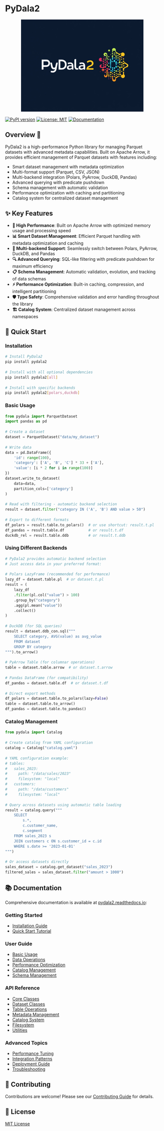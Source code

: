 # PyDala2

<p align="center">
  <img src="logo.jpeg" width="400" alt="PyDala2">
</p>

[![PyPI version](https://badge.fury.io/py/pydala2.svg)](https://badge.fury.io/py/pydala2)
[![License: MIT](https://img.shields.io/badge/License-MIT-yellow.svg)](https://opensource.org/licenses/MIT)
[![Documentation](https://img.shields.io/badge/docs-latest-blue.svg)](https://pydala2.readthedocs.io)

## Overview 📖

PyDala2 is a high-performance Python library for managing Parquet datasets with advanced metadata capabilities. Built on Apache Arrow, it provides efficient management of Parquet datasets with features including:

- Smart dataset management with metadata optimization
- Multi-format support (Parquet, CSV, JSON)
- Multi-backend integration (Polars, PyArrow, DuckDB, Pandas)
- Advanced querying with predicate pushdown
- Schema management with automatic validation
- Performance optimization with caching and partitioning
- Catalog system for centralized dataset management

## ✨ Key Features

- **🚀 High Performance**: Built on Apache Arrow with optimized memory usage and processing speed
- **📊 Smart Dataset Management**: Efficient Parquet handling with metadata optimization and caching
- **🔄 Multi-backend Support**: Seamlessly switch between Polars, PyArrow, DuckDB, and Pandas
- **🔍 Advanced Querying**: SQL-like filtering with predicate pushdown for maximum efficiency
- **📋 Schema Management**: Automatic validation, evolution, and tracking of data schemas
- **⚡ Performance Optimization**: Built-in caching, compression, and intelligent partitioning
- **🛡️ Type Safety**: Comprehensive validation and error handling throughout the library
- **🏗️ Catalog System**: Centralized dataset management across namespaces

## 🚀 Quick Start

### Installation

```bash
# Install PyDala2
pip install pydala2

# Install with all optional dependencies
pip install pydala2[all]

# Install with specific backends
pip install pydala2[polars,duckdb]
```

### Basic Usage

```python
from pydala import ParquetDataset
import pandas as pd

# Create a dataset
dataset = ParquetDataset("data/my_dataset")

# Write data
data = pd.DataFrame({
    'id': range(100),
    'category': ['A', 'B', 'C'] * 33 + ['A'],
    'value': [i * 2 for i in range(100)]
})
dataset.write_to_dataset(
    data=data,
    partition_cols=['category']
)

# Read with filtering - automatic backend selection
result = dataset.filter("category IN ('A', 'B') AND value > 50")

# Export to different formats
df_polars = result.table.to_polars()  # or use shortcut: result.t.pl
df_pandas = result.table.df           # or result.t.df
duckdb_rel = result.table.ddb         # or result.t.ddb
```

### Using Different Backends

```python
# PyDala2 provides automatic backend selection
# Just access data in your preferred format:

# Polars LazyFrame (recommended for performance)
lazy_df = dataset.table.pl  # or dataset.t.pl
result = (
    lazy_df
    .filter(pl.col("value") > 100)
    .group_by("category")
    .agg(pl.mean("value"))
    .collect()
)

# DuckDB (for SQL queries)
result = dataset.ddb_con.sql("""
    SELECT category, AVG(value) as avg_value
    FROM dataset
    GROUP BY category
""").to_arrow()

# PyArrow Table (for columnar operations)
table = dataset.table.arrow  # or dataset.t.arrow

# Pandas DataFrame (for compatibility)
df_pandas = dataset.table.df  # or dataset.t.df

# Direct export methods
df_polars = dataset.table.to_polars(lazy=False)
table = dataset.table.to_arrow()
df_pandas = dataset.table.to_pandas()
```

### Catalog Management

```python
from pydala import Catalog

# Create catalog from YAML configuration
catalog = Catalog("catalog.yaml")

# YAML configuration example:
# tables:
#   sales_2023:
#     path: "/data/sales/2023"
#     filesystem: "local"
#   customers:
#     path: "/data/customers"
#     filesystem: "local"

# Query across datasets using automatic table loading
result = catalog.query("""
    SELECT
        s.*,
        c.customer_name,
        c.segment
    FROM sales_2023 s
    JOIN customers c ON s.customer_id = c.id
    WHERE s.date >= '2023-01-01'
""")

# Or access datasets directly
sales_dataset = catalog.get_dataset("sales_2023")
filtered_sales = sales_dataset.filter("amount > 1000")
```

## 📚 Documentation

Comprehensive documentation is available at [pydala2.readthedocs.io](https://pydala2.readthedocs.io):

### Getting Started
- [Installation Guide](https://pydala2.readthedocs.io/getting-started)
- [Quick Start Tutorial](https://pydala2.readthedocs.io/quick-start)

### User Guide
- [Basic Usage](https://pydala2.readthedocs.io/user-guide/basic-usage)
- [Data Operations](https://pydala2.readthedocs.io/user-guide/data-operations)
- [Performance Optimization](https://pydala2.readthedocs.io/user-guide/performance)
- [Catalog Management](https://pydala2.readthedocs.io/user-guide/catalog-management)
- [Schema Management](https://pydala2.readthedocs.io/user-guide/schema-management)

### API Reference
- [Core Classes](https://pydala2.readthedocs.io/api/core)
- [Dataset Classes](https://pydala2.readthedocs.io/api/datasets)
- [Table Operations](https://pydala2.readthedocs.io/api/table)
- [Metadata Management](https://pydala2.readthedocs.io/api/metadata)
- [Catalog System](https://pydala2.readthedocs.io/api/catalog)
- [Filesystem](https://pydala2.readthedocs.io/api/filesystem)
- [Utilities](https://pydala2.readthedocs.io/api/utilities)

### Advanced Topics
- [Performance Tuning](https://pydala2.readthedocs.io/advanced/performance-tuning)
- [Integration Patterns](https://pydala2.readthedocs.io/advanced/integration)
- [Deployment Guide](https://pydala2.readthedocs.io/advanced/deployment)
- [Troubleshooting](https://pydala2.readthedocs.io/advanced/troubleshooting)

## 🤝 Contributing

Contributions are welcome! Please see our [Contributing Guide](https://pydala2.readthedocs.io/contributing) for details.

## 📝 License

[MIT License](LICENSE)

